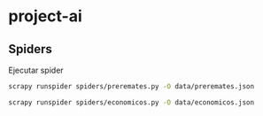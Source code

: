 # project-ai

## Spiders

Ejecutar spider
```bash
scrapy runspider spiders/preremates.py -O data/preremates.json

scrapy runspider spiders/economicos.py -O data/economicos.json
```